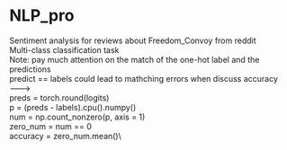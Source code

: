 # NLP_pro
Sentiment analysis for reviews about Freedom_Convoy from reddit\
Multi-class classification task\
Note: pay much attention on the match of the one-hot label and the predictions\
predict == labels could lead to mathching errors when discuss accuracy\
--->\
preds = torch.round(logits)\
p = (preds - labels).cpu().numpy()\
num = np.count_nonzero(p, axis = 1)\
zero_num = num == 0\
accuracy = zero_num.mean()\
